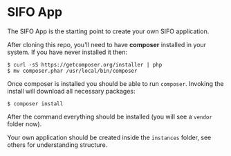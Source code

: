 SIFO App
========
The SIFO App is the starting point to create your own SIFO application.

After cloning this repo, you'll need to have **composer** installed in your system. If you have never installed it then:

	$ curl -sS https://getcomposer.org/installer | php
	$ mv composer.phar /usr/local/bin/composer

Once composer is installed you should be able to run `composer`. Invoking the install will download all necessary packages:
	 
	$ composer install

After the command everything should be installed (you will see a `vendor` folder now).

Your own application should be created inside the `instances` folder, see others for understanding structure.
